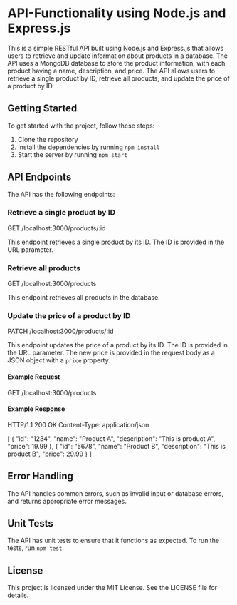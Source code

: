 # API-Functionality using Node.js and Express.js

This is a simple RESTful API built using Node.js and Express.js that allows users to retrieve and update information about products in a database. The API uses a MongoDB database to store the product information, with each product having a name, description, and price. The API allows users to retrieve a single product by ID, retrieve all products, and update the price of a product by ID.

## Getting Started

To get started with the project, follow these steps:

1. Clone the repository
2. Install the dependencies by running `npm install`
3. Start the server by running `npm start`

## API Endpoints

The API has the following endpoints:

### Retrieve a single product by ID
GET /localhost:3000/products/:id

This endpoint retrieves a single product by its ID. The ID is provided in the URL parameter.

### Retrieve all products
GET /localhost:3000/products

This endpoint retrieves all products in the database.

### Update the price of a product by ID
PATCH /localhost:3000/products/:id

This endpoint updates the price of a product by its ID. The ID is provided in the URL parameter. The new price is provided in the request body as a JSON object with a `price` property.


#### Example Request
GET /localhost:3000/products

#### Example Response
HTTP/1.1 200 OK
Content-Type: application/json

[
{
"id": "1234",
"name": "Product A",
"description": "This is product A",
"price": 19.99
},
{
"id": "5678",
"name": "Product B",
"description": "This is product B",
"price": 29.99
}
]

## Error Handling

The API handles common errors, such as invalid input or database errors, and returns appropriate error messages.

## Unit Tests

The API has unit tests to ensure that it functions as expected. To run the tests, run `npm test`.


## License

This project is licensed under the MIT License. See the LICENSE file for details.

